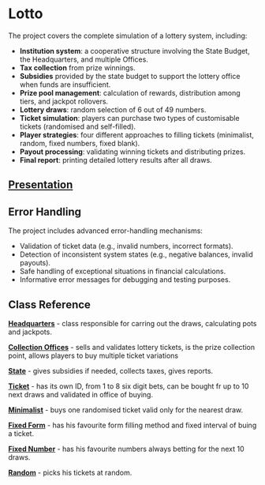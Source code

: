 # Lotto

The project covers the complete simulation of a lottery system, including:

- **Institution system**: a cooperative structure involving the State Budget, the Headquarters, and multiple Offices.
- **Tax collection** from prize winnings.  
- **Subsidies** provided by the state budget to support the lottery office when funds are insufficient.  
- **Prize pool management**: calculation of rewards, distribution among tiers, and jackpot rollovers.  
- **Lottery draws**: random selection of 6 out of 49 numbers.  
- **Ticket simulation**: players can purchase two types of customisable tickets (randomised and self-filled).  
- **Player strategies**: four different approaches to filling tickets (minimalist, random, fixed numbers, fixed blank).  
- **Payout processing**: validating winning tickets and distributing prizes.  
- **Final report**: printing detailed lottery results after all draws.

## [Presentation](./Lotto/Presentation)

## Error Handling
The project includes advanced error-handling mechanisms:  
- Validation of ticket data (e.g., invalid numbers, incorrect formats).  
- Detection of inconsistent system states (e.g., negative balances, invalid payouts).  
- Safe handling of exceptional situations in financial calculations.  
- Informative error messages for debugging and testing purposes.  

## Class Reference

**[Headquarters](./Lotto/Headquarters)** - class responsible for carring out the draws, calculating pots and jackpots.

**[Collection Offices](./Lotto/CollectionOffice)** - sells and validates lottery tickets, is the prize collection point, allows players to buy multiple ticket variations

**[State](./Lotto/StateBudget)** - gives subsidies if needed, collects taxes, gives reports.

**[Ticket](./Lotto/Ticket)** - has its own ID, from 1 to 8 six digit bets, can be bought fr up to 10 next draws and validated in office of buying.

**[Minimalist](./Lotto/Minimalist)** - buys one randomised ticket valid only for the nearest draw.

**[Fixed Form](./Lotto/FixedForm)** - has his favourite form filling method and fixed interval of buing a ticket.

**[Fixed Number](./Lotto/FixedNumber)** - has his favourite numbers always betting for the next 10 draws.

**[Random](./Lotto/Random)** - picks his tickets at random.
